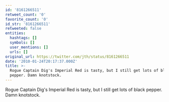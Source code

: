 ```yaml
---
id: '8161266511'
retweet_count: '0'
favorite_count: '0'
id_str: '8161266511'
retweeted: false
entities:
  hashtags: []
  symbols: []
  user_mentions: []
  urls: []
original_url: https://twitter.com/jth/status/8161266511
date: '2010-01-24T20:17:37.000Z'
title: >-
  Rogue Captain Dig's Imperial Red is tasty, but I still get lots of black
  pepper. Damn knotstock.
---
```


Rogue Captain Dig's Imperial Red is tasty, but I still get lots of black pepper. Damn knotstock.